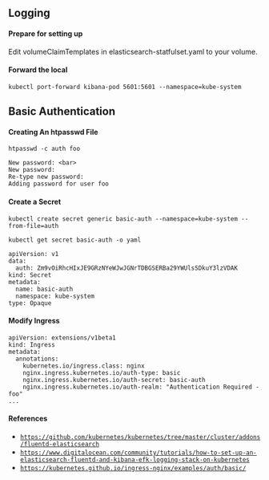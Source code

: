 ## Logging
#### Prepare for setting up
Edit volumeClaimTemplates in elasticsearch-statfulset.yaml to your volume.
#### Forward the local
```
kubectl port-forward kibana-pod 5601:5601 --namespace=kube-system
```

## Basic Authentication
#### Creating An htpasswd File
```
htpasswd -c auth foo

New password: <bar>
New password:
Re-type new password:
Adding password for user foo
```
#### Create a Secret
```
kubectl create secret generic basic-auth --namespace=kube-system --from-file=auth
```
```
kubectl get secret basic-auth -o yaml

apiVersion: v1
data:
  auth: Zm9vOiRhcHIxJE9GRzNYeWJwJGNrTDBGSERBa29YWUlsSDkuY3lzVDAK
kind: Secret
metadata:
  name: basic-auth
  namespace: kube-system
type: Opaque
```
#### Modify Ingress
```
apiVersion: extensions/v1beta1
kind: Ingress
metadata:
  annotations:
    kubernetes.io/ingress.class: nginx
    nginx.ingress.kubernetes.io/auth-type: basic
    nginx.ingress.kubernetes.io/auth-secret: basic-auth
    nginx.ingress.kubernetes.io/auth-realm: "Authentication Required - foo"
...
```
#### References
- [`https://github.com/kubernetes/kubernetes/tree/master/cluster/addons/fluentd-elasticsearch`](https://github.com/kubernetes/kubernetes/tree/master/cluster/addons/fluentd-elasticsearch)
- [`https://www.digitalocean.com/community/tutorials/how-to-set-up-an-elasticsearch-fluentd-and-kibana-efk-logging-stack-on-kubernetes`](https://www.digitalocean.com/community/tutorials/how-to-set-up-an-elasticsearch-fluentd-and-kibana-efk-logging-stack-on-kubernetes)
- [`https://kubernetes.github.io/ingress-nginx/examples/auth/basic/`](https://kubernetes.github.io/ingress-nginx/examples/auth/basic/)
